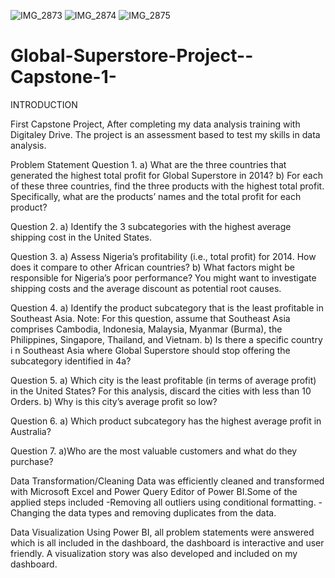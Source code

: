 ![IMG_2873](https://github.com/AnalyticsKhizran/Global-Superstore-Project--Capstone-1-/assets/170935325/3016421c-07b1-4e0e-93f2-8dde8522ca0b)
![IMG_2874](https://github.com/AnalyticsKhizran/Global-Superstore-Project--Capstone-1-/assets/170935325/4de55e3d-b8f3-4a89-b108-2cb8f688fade)
![IMG_2875](https://github.com/AnalyticsKhizran/Global-Superstore-Project--Capstone-1-/assets/170935325/fea53a6a-bfa4-46ed-8770-cacbff0ee25d)



# Global-Superstore-Project--Capstone-1-
INTRODUCTION

First Capstone Project, After completing my data analysis training with Digitaley Drive. The project is an assessment based to test my skills in data analysis. 

Problem Statement 
Question 1.
a) What are the three countries that generated the highest total profit for Global Superstore in 2014? b) For each of these three countries, find the three products with the highest total profit. Specifically, what are the products’ names and the total profit for each product?

Question 2.
a) Identify the 3 subcategories with the highest average shipping cost in the United States.

 Question 3.
a) Assess Nigeria’s profitability (i.e., total profit) for 2014. How does it compare to other African countries?
b) What factors might be responsible for Nigeria’s poor performance? You might want to investigate shipping costs and the average discount as potential root causes.

Question 4.
a) Identify the product subcategory that is the least profitable in Southeast Asia.
Note: For this question, assume that Southeast Asia comprises Cambodia, Indonesia, Malaysia, Myanmar (Burma), the Philippines, Singapore, Thailand, and Vietnam.
b) Is there a specific country i n Southeast Asia where Global Superstore should stop offering the subcategory identified in 4a?

Question 5.
a) Which city is the least profitable (in terms of average profit) in the United States? For this analysis, discard the cities with less than 10 Orders. b) Why is this city’s average profit so low?

Question 6.
a) Which product subcategory has the highest average profit in Australia?

Question 7.
a)Who are the most valuable customers and what do they purchase?

Data Transformation/Cleaning 
Data was efficiently cleaned and transformed with Microsoft Excel and Power Query Editor of Power BI.Some of the applied steps included
-Removing all outliers using conditional formatting.
-Changing the data types and removing duplicates from the data.

Data Visualization
Using Power BI, all problem statements were answered which is all included in the dashboard, the dashboard is interactive and user friendly. A visualization story was also developed and included on my dashboard.

